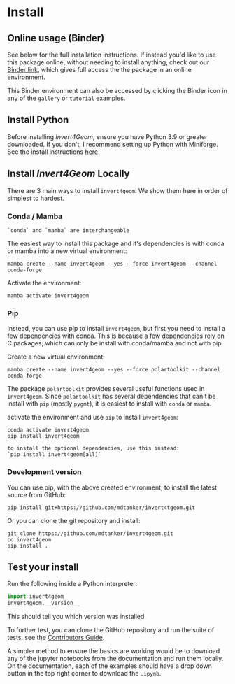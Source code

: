 # Install

## Online usage (Binder)

See below for the full installation instructions.
If instead you'd like to use this package online, without needing to install anything, check out our [Binder link](https://mybinder.org/v2/gh/mdtanker/invert4geom/main), which gives full access the the package in an online environment.

This Binder environment can also be accessed by clicking the Binder icon in any of the `gallery` or `tutorial` examples.

## Install Python

Before installing _Invert4Geom_, ensure you have Python 3.9 or greater downloaded.
If you don't, I recommend setting up Python with Miniforge.
See the install instructions [here](https://github.com/conda-forge/miniforge).

## Install _Invert4Geom_ Locally

There are 3 main ways to install `invert4geom`. We show them here in order of simplest to hardest.

### Conda / Mamba

```{note}
`conda` and `mamba` are interchangeable
```

The easiest way to install this package and it's dependencies is with conda or mamba into a new virtual environment:

    mamba create --name invert4geom --yes --force invert4geom --channel conda-forge

Activate the environment:

    mamba activate invert4geom

### Pip

Instead, you can use pip to install `invert4geom`, but first you need to install a few dependencies with conda.
This is because a few dependencies rely on C packages, which can only be install with conda/mamba and not with pip.

Create a new virtual environment:

```
mamba create --name invert4geom --yes --force polartoolkit --channel conda-forge
```

The package `polartoolkit` provides several useful functions used in `invert4geom`.
Since `polartoolkit` has several dependencies that can't be install with `pip` (mostly `pygmt`), it is easiest to install with `conda` or `mamba`.

activate the environment and use `pip` to install `invert4geom`:

```
conda activate invert4geom
pip install invert4geom
```

```{note}
to install the optional dependencies, use this instead:
`pip install invert4geom[all]`
```

### Development version

You can use pip, with the above created environment, to install the latest source from GitHub:

    pip install git+https://github.com/mdtanker/invert4tgeom.git

Or you can clone the git repository and install:


    git clone https://github.com/mdtanker/invert4geom.git
    cd invert4geom
    pip install .

## Test your install

Run the following inside a Python interpreter:

```python
import invert4geom
invert4geom.__version__
```

This should tell you which version was installed.

To further test, you can clone the GitHub repository and run the suite of tests, see the [Contributors Guide](https://invert4geom.readthedocs.io/en/latest/contributing.html).

A simpler method to ensure the basics are working would be to download any of the jupyter notebooks from the documentation and run them locally. On the documentation, each of the examples should have a drop down button in the top right corner to download the `.ipynb`.